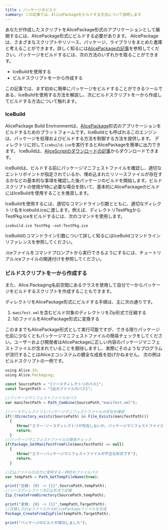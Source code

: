 ```yaml
---
title : パッケージのビルド
summary: この記事では、AlicePackageをビルドする方法について説明します
---
```

あなたが作成したスクリプトをAlicePackage形式のアプリケーションとして展開するには、AlicePackage形式にビルドする必要があります。 AlicePackageは、さまざまなスクリプトやリソース、パッケージ、ライブラリをまとめた書庫と考えることができます。詳しく知るには[AlicePackageの記事](../alice-package)を参照してください。パッケージをビルドするには、次の方法のいずれかを取ることができます。

* IceBuildを使用する
* ビルドスクリプトを一から作成する
  
この記事では、まず初めに簡単にパッケージをビルドすることができるツールである、IceBuildを使用する方法を解説し、次にビルドスクリプトを一から作成してビルドする方法について触れます。

### IceBuild
AlicePackage Build Environmentは、[AlicePackage](../alice-package)形式のアプリケーションをビルドするためのプラットフォームです。IceBuildとも呼ばれるこのエンジンは、パッケージを処理およびビルドする方法を制御する方法を提供します。 ディレクトリに対して`icebuild.ice`を実行するとAlicePackageを簡単に出力できます。 IceBuildは、[AliceScriptのダウンロードの記事](../download)からダウンロードできます。

IceBuildは、ビルドする前にパッケージマニフェストファイルを確認し、適切なエントリポイントが指定されているか、埋め込まれたリソースファイルが存在するかなどの基本的な事項を確認した後パッケージのビルドを開始します。ビルドスクリプトの使用が特に必要な場合を除いて、基本的にAlicePackageのビルドにはIceBuildを使用することを推奨します。

IceBuildを使用するには、適切なコマンドライン引数とともに、適切なディレクトリ名をicebuild.iceに渡します。例えば、ディレクトリTestPkgからTestPkg.iceをビルドするには、次のコマンドを使用します。

```shell title="コマンドライン"
icebuild.ice TestPkg -out:TestPkg.ice
```
IceBuildのコマンドライン引数について詳しく知るにはIceBuildコマンドラインリファレンスを参照してください。

.iceファイルをコマンドプロンプトから実行できるようにするには、チュートリアル:iceファイルの関連付けを参照してください。
### ビルドスクリプトを一から作成する
また、Alice.Packaging名前空間にあるクラスを使用して自分で一からパッケージをビルドするスクリプトを作成することもできます。

ディレクトリをAlicePackage形式にビルドする手順は、主に次の通りです。

1. `manifest.xml`を含むビルド対象のディレクトリをZip形式で圧縮する
2. 1のファイルをAlicePackage形式に変換する

このままでもAlicePackage形式として実行可能ですが、できる限りパッケージ化前に少なくともパッケージマニフェストファイルの簡易チェックをしてください。ユーザーおよび開発者はAlicePackageに正しい内容のパッケージマニフェストファイルが含まれていることを期待しますし、実際にそのようなプログラムが流行することはAliceエコシステムの健全な成長を妨げかねません。 次の例はビルドスクリプトの一例です。

```js title="build.alice"
using Alice.IO;
using Alice.Packaging;

const SourcePath = "{ソースディレクトリのパス}";
const TargetPath = "{出力ファイルのパス}";
　
//パッケージマニフェストファイルのパス 
var manifestPath = Path_Combine(SourcePath,"manifest.xml");

//ソースディレクトリとパッケージマニフェストファイルの存在を確認
if(!(Directory_exists(SourcePath) && File_Exists(manifestPath)))
  {
     throw("エラー:ソースディレクトリが存在しないか、パッケージマニフェストファイルが存在しません");
     return;
  }
//パッケージマニフェストファイルの簡易チェック
if(Package_GetManifestFromFile(manifestPath) == null)
  {
     throw("エラー:パッケージマニフェストファイルが不正な形式です");
     return;
  }

//Zipファイルの出力に使用する一時的なファイルパス
var tempPath = Path_GetTempFileName(true);

print("圧縮: {0} -> {1}",SourcePath,tempPath);
//ソースディレクトリをZip形式で圧縮
Zip_CreateFromDirectory(SourcePath,tempPath);

print("変換: {0} -> {1}",tempPath,TargetPath);
//圧縮したZipファイルからAlicePackageファイルを生成
Package_CreateFromZipFile(tempPath,TargetPath);

print("パッケージのビルドが成功しました");
```
